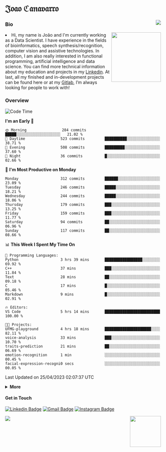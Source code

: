 <h1 align="start">𝔍𝔬𝔞𝔬 ℭ𝔞𝔫𝔞𝔳𝔞𝔯𝔯𝔬</h1>
<img src="https://komarev.com/ghpvc/?username=jvcanavarro" align="right">


### Bio 
<img src="./aot.gif" align="right" height="160">
<li>
Hi, my name is João and I'm currently working as a Data Scientist. I have experience in the fields of bioinformatics, speech synthesis/recognition, computer vision and assistive technologies. In addition, I am also really interested in functional programming, artificial intelligence and data science. You can find more technical information about my education and projects in my <a href="https://www.linkedin.com/in/jvcanavarro/">Linkedin</a>. At last, all my finished and in-development projects can be found here or at my <a href="https://gitlab.com/jvcanavarro">Gitlab</a>, I’m always looking for people to work with!
</li>

### Overview


<!--START_SECTION:waka-->
![Code Time](http://img.shields.io/badge/Code%20Time-769%20hrs%2043%20mins-blue)

**I'm an Early 🐤** 

```text
🌞 Morning                284 commits         █████░░░░░░░░░░░░░░░░░░░░   21.02 % 
🌆 Daytime                523 commits         ██████████░░░░░░░░░░░░░░░   38.71 % 
🌃 Evening                508 commits         █████████░░░░░░░░░░░░░░░░   37.60 % 
🌙 Night                  36 commits          █░░░░░░░░░░░░░░░░░░░░░░░░   02.66 % 
```
📅 **I'm Most Productive on Monday** 

```text
Monday                   312 commits         ██████░░░░░░░░░░░░░░░░░░░   23.09 % 
Tuesday                  246 commits         █████░░░░░░░░░░░░░░░░░░░░   18.21 % 
Wednesday                244 commits         █████░░░░░░░░░░░░░░░░░░░░   18.06 % 
Thursday                 179 commits         ███░░░░░░░░░░░░░░░░░░░░░░   13.25 % 
Friday                   159 commits         ███░░░░░░░░░░░░░░░░░░░░░░   11.77 % 
Saturday                 94 commits          ██░░░░░░░░░░░░░░░░░░░░░░░   06.96 % 
Sunday                   117 commits         ██░░░░░░░░░░░░░░░░░░░░░░░   08.66 % 
```


📊 **This Week I Spent My Time On** 

```text
💬 Programming Languages: 
Python                   3 hrs 39 mins       █████████████████░░░░░░░░   69.92 % 
C++                      37 mins             ███░░░░░░░░░░░░░░░░░░░░░░   11.84 % 
Text                     28 mins             ██░░░░░░░░░░░░░░░░░░░░░░░   09.18 % 
C                        17 mins             █░░░░░░░░░░░░░░░░░░░░░░░░   05.46 % 
Markdown                 9 mins              █░░░░░░░░░░░░░░░░░░░░░░░░   02.91 % 

🔥 Editors: 
VS Code                  5 hrs 14 mins       █████████████████████████   100.00 % 

🐱‍💻 Projects: 
UFMG-playground          4 hrs 18 mins       █████████████████████░░░░   82.11 % 
voice-analysis           33 mins             ███░░░░░░░░░░░░░░░░░░░░░░   10.70 % 
traits-prediction        21 mins             ██░░░░░░░░░░░░░░░░░░░░░░░   06.69 % 
emotion-recognition      1 min               ░░░░░░░░░░░░░░░░░░░░░░░░░   00.45 % 
facial-expression-recogni0 secs              ░░░░░░░░░░░░░░░░░░░░░░░░░   00.05 % 
```


 Last Updated on 25/04/2023 02:07:37 UTC
<!--END_SECTION:waka-->

<details>
  <summary><b>More</b></summary>
<p align="center">
<img align="center" src="https://github-readme-stats.vercel.app/api?username=jvcanavarro&show_icons=true&line_height=21&theme=default&hide_border=true" alt="Cana's Github Stats" />
<img align="center" src="https://github-readme-stats.vercel.app/api/top-langs/?username=jvcanavarro&theme=default&line_height=27&layout=compact&hide_border=true&hide=PostScript,PHP,HTML,Jupyter%20Notebook,Lua&langs_count=10" />
</p>
</details>

#### Get in Touch
[![Linkedin Badge](https://img.shields.io/badge/-LinkedIn-0e76a8?style=flat&logo=Linkedin&logoColor=white&link=https://www.linkedin.com/in/jvcanavarro/)](https://www.linkedin.com/in/jvcanavarro)
[![Gmail Badge](https://img.shields.io/badge/-Gmail-d14836?style=flat&logo=Gmail&logoColor=white&link=mailto:jvcanavarro@gmail.com)](mailto:jvcanavarro@gmail.com)
[![Instagram Badge](https://img.shields.io/badge/-Instagram-ff69b4?style=flat&logo=Instagram&logoColor=white&link=https://instagram.com/jlim_slam/)](https://instagram.com/jvcanavarro)

<!--[![Spotify Badge](https://img.shields.io/badge/-Spotify-success?style=flat&logo=Spotify&logoColor=white&link=https://open.spotify.com/user/jvcanavarro)](https://open.spotify.com/user/jvcanavarro)
[![Telegram Badge](https://img.shields.io/badge/-Telegram-0088cc?style=flat&logo=Telegram&logoColor=white)](https://t.me/jvcanavarro)
[![Steam Badge](https://img.shields.io/badge/-Steam-lightgrey?style=flat&logo=Steam&logoColor=white&link=https://steamcommunity.com/id/octjinn/)](https://steamcommunity.com/id/octjinn/)-->


<p>
  <a href="https://count.getloli.com/"><img src="https://count.getloli.com/get/@index?theme=rule34"></a>
  <img src="https://data.whicdn.com/images/188174384/original.gif" align="right" height = "100">
</p>
